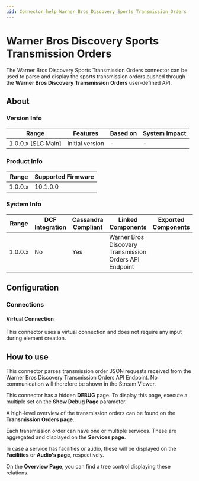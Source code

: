 ```yaml
---
uid: Connector_help_Warner_Bros_Discovery_Sports_Transmission_Orders
---
```


# Warner Bros Discovery Sports Transmission Orders

The Warner Bros Discovery Sports Transmission Orders connector can be used to parse and display the sports transmission orders pushed through the **Warner Bros Discovery Transmission Orders** user-defined API.

## About

### Version Info

| Range              | Features        | Based on | System Impact |
|--------------------|-----------------|----------|---------------|
| 1.0.0.x [SLC Main] | Initial version | -        | -             |

### Product Info

| Range   | Supported Firmware |
|---------|--------------------|
| 1.0.0.x | 10.1.0.0           |

### System Info

| Range   | DCF Integration | Cassandra Compliant | Linked Components                                      | Exported Components |
|---------|-----------------|---------------------|--------------------------------------------------------|---------------------|
| 1.0.0.x | No              | Yes                 | Warner Bros Discovery Transmission Orders API Endpoint |                     |

## Configuration

### Connections

#### Virtual Connection

This connector uses a virtual connection and does not require any input during element creation.

## How to use

This connector parses transmission order JSON requests received from the Warner Bros Discovery Transmission Orders API Endpoint. No communication will therefore be shown in the Stream Viewer.

This connector has a hidden **DEBUG** page. To display this page, execute a multiple set on the **Show Debug Page** parameter.

A high-level overview of the transmission orders can be found on the **Transmission Orders page**.

Each transmission order can have one or multiple services. These are aggregated and displayed on the **Services page**.

In case a service has facilities or audio, these will be displayed on the **Facilities** or **Audio's page**, respectively.

On the **Overview Page**, you can find a tree control displaying these relations.

